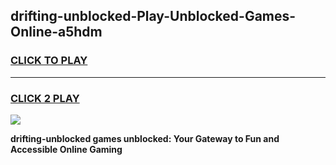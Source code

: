 
## drifting-unblocked-Play-Unblocked-Games-Online-a5hdm
<h3>
<a href="https://premium76.site?title=drifting-unblocked&ref=25A">CLICK TO PLAY</a></h3>
<hr>

<h3>
<a href="https://premium76.site?title=drifting-unblocked&ref=25A">CLICK 2 PLAY</a>
  
</h3>

<a href="https://premium76.site?title=drifting-unblocked&ref=25A"><img src="https://clearcache.store/games.png"></a>


**drifting-unblocked games unblocked: Your Gateway to Fun and Accessible Online Gaming**
